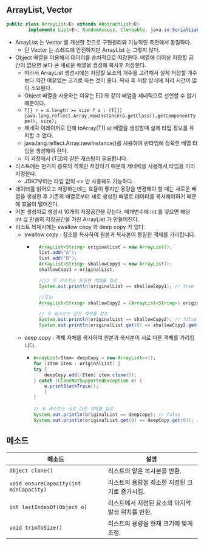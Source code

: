 ## ArrayList, Vector
```java
public class ArrayList<E> extends AbstractList<E>
        implements List<E>, RandomAccess, Cloneable, java.io.Serializable
```
- ArrayList 는 Vector 를 개선한 것으로 구현원리와 기능적인 측면에서 동일하다.
  - 단 Vector 는 스레드에 안전하지만 ArrayList 는 그렇지 않다.
- Object 배열을 이용해서 데이터를 순차적으로 저장한다. 배열에 더이상 저장할 공간이 없으면 보다 큰 새로운 배열을 생성해 복사후 저장한다.
  - 따라서 ArrayList 생성시에는 저장할 요소의 개수를 고려해서 실제 저장할 개수보다 약간 여유있는 크기로 하는 것이 좋다. 복사 후 저장 방식에 처리 시간이 많이 소요된다.
  - Object 배열을 사용하는 이유는 E[] 와 같이 배열을 제네릭으로 선언할 수 없기 때문이다.
  - `T[] r = a.length >= size ? a : (T[]) java.lang.reflect.Array.newInstance(a.getClass().getComponentType(), size);`
  - 제네릭 이레이저로 인해  toArray(T[] a) 배열을 생성할때 실제 타입 정보를 유지할 수 없다. 
  - java.lang.reflect.Array.newInstance()를 사용하여 런타임에 정확한 배열 타입을 생성해야 한다.
  - 이 과정에서 (T[])와 같은 캐스팅이 필요합니다.
- 리스트에는 한가지 종류의 객체만 저장하기 때문에 제네릭을 사용해서 타입을 미리 지정한다.
  - JDK7부터는 타입 없이 <> 만 사용해도 가능하다.
- 데이터를 읽어오고 저장하는데는 효율이 좋지만 용량을 변경해야 할 때는 새로운 배열을 생성한 후 기존의 배열로부터 새로 생성된 배열로 데이터를 복사해야하기 때문에 효율이 떨어진다.
- 기본 생성자로 생성시 10개의 저장공간을 갖는다. 매개변수에 int 를 넣으면 해당 int 값 만큼의 저장공간을 가진 ArrayList 가 만들어진다.
- 리스트 복제시에는 swallow copy 와 deep copy 가 있다.
    - swallow copy : 참조를 복사하여 원본과 복사본이 동일한 객체를 가리킵니다.
        - ```java
            ArrayList<String> originalList = new ArrayList();
            list.add("A");
            list.add("B");
            ArrayList<String> shallowCopy1 = new ArrayList();
            shallowCopy1 = originalList;
      
            //// 두 리스트는 동일한 객체를 참조
            System.out.println(originalList == shallowCopy1); // true
      
            //또는
            ArrayList<String> shallowCopy2 = (ArrayList<String>) originalList.clone();
      
            // 두 리스트는 같은 객체를 참조
            System.out.println(originalList == shallowCopy2); // false
            System.out.println(originalList.get(0) == shallowCopy2.get(0)); // true
          ```
    - deep copy : 객체 자체를 복사하여 원본과 복사본이 서로 다른 객체를 가리킵니다.
        - ```java
          ArrayList<Item> deepCopy = new ArrayList<>();
          for (Item item : originalList) {
          try {
              deepCopy.add((Item) item.clone());
          } catch (CloneNotSupportedException e) {
              e.printStackTrace();
              }
          }
        
          // 두 리스트는 서로 다른 객체를 참조
          System.out.println(originalList == deepCopy); // false
          System.out.println(originalList.get(0) == deepCopy.get(0)); // false
          ```
          
## 메소드

| 메소드 | 설명 |
|--------|------|
| `Object clone()` | 리스트의 얕은 복사본을 반환. |
| `void ensureCapacity(int minCapacity)` | 리스트의 용량을 최소한 지정된 크기로 증가시킴. |
| `int lastIndexOf(Object o)` | 리스트에서 지정된 요소의 마지막 발생 위치를 반환. |
| `void trimToSize()` | 리스트의 용량을 현재 크기에 맞게 조정. |
